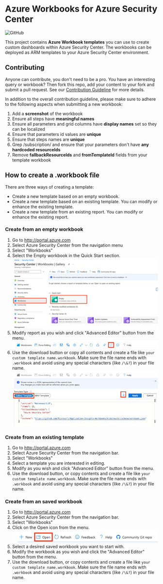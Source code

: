 # Azure  Workbooks for Azure Security Center

![GitHub](https://img.shields.io/github/license/azure/azure-security-center?label=License&style=plastic)

This project contains **Azure Workbook templates** you can use to create custom dashboards within Azure Security Center. The workbooks can be deployed as ARM templates to your Azure Security Center environment.

## Contributing

Anyone can contribute, you don't need to be a pro. You have an interesting query or workbook? Then fork this repo, add your content to your fork and submit a pull request. See our [Contribution Guideline](../Contributing.md) for more details.

In addition to the overall contribution guideline, please make sure to adhere to the following aspects when submitting a new workbook:

1. Add a **screenshot** of the workbook
2. Ensure all steps have **meaningful names**
3. Ensure all parameters and grid columns have **display names** set so they can be localized
4. Ensure that parameters id values are **unique**
5. Ensure that steps names are **unique**
6. Grep /subscription/ and ensure that your parameters don't have **any hardcoded resourceIds**
7. Remove **fallbackResourceIds** and **fromTemplateId** fields from your template workbook

## How to create a .workbook file

There are three ways of creating a template:

- Create a new template based on an empty workbook.
- Create a new template based on an existing template. You can modify or enhance the existing template.
- Create a new template from an existing report. You can modify or enhance the existing report.

### Create from an empty workbook

1. Go to http://portal.azure.com 
2. Select Azure Security Center from the navigation menu
3. Select "Workbooks"
4. Select the Empty workbook in the Quick Start section.
    ![Image of default template](./Images//emptyTemplate.png)
5. Modify report as you wish and click "Advanced Editor" button from the menu. 
    ![Image of toolbar](./Images/toolbar-advancedEditor.png)
6. Use the download button or copy all contents and create a file like `your custom template name.workbook`. 
   Make sure the file name ends with `.workbook` and avoid using any special characters (like `/\&?`) in your file name.
    ![advanced editor](./Images/advancedEditor.png)

### Create from an existing template

1. Go to http://portal.azure.com 
2. Select Azure Security Center from the navigation bar.
3. Select "Workbooks"
4. Select a template you are interested in editing.
5. Modify as you wish and click "Advanced Editor" button from the menu.
6. Use the download button, or copy contents and create a file like `your custom template name.workbook`.
   Make sure the file name ends with `.workbook` and avoid using any special characters (like `/\&?`) in your file name.

### Create from an saved workbook

1. Go to http://portal.azure.com 
2. Select Azure Security Center from the navigation bar.
3. Select "Workbooks"
4. Click on the Open icon from the menu.
   ![Image of the toolbar](./Images/openWorkbook.png)
5. Select a desired saved workbook you want to start with.
6. Modify the workbook as you wish and click the "Advanced Editor" button from the menu.
7. Use the download button, or copy contents and create a file like `your custom template name.workbook`. Make sure the file name ends with `.workbook` and avoid using any special characters (like `/\&?`) in your file name.
